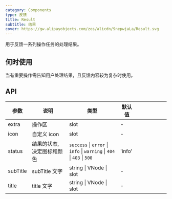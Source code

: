 ```yaml
---
category: Components
type: 反馈
title: Result
subtitle: 结果
cover: https://gw.alipayobjects.com/zos/alicdn/9nepwjaLa/Result.svg
---
```


用于反馈一系列操作任务的处理结果。

## 何时使用

当有重要操作需告知用户处理结果，且反馈内容较为复杂时使用。

## API

| 参数     | 说明                      | 类型                                                                   | 默认值 |     |     |     |     |     |     |
| -------- | ------------------------- | ---------------------------------------------------------------------- | ------ | --- | --- | --- | --- | --- | --- |
| extra    | 操作区                    | slot                                                                   | -      |     |     |     |     |     |     |
| icon     | 自定义 icon               | slot                                                                   | -      |     |     |     |     |     |     |
| status   | 结果的状态,决定图标和颜色 | `success` \| `error` \| `info` \| `warning` \| `404` \| `403` \| `500` | 'info' |
| subTitle | subTitle 文字             | string \| VNode \| slot                                                | -      |     |     |     |     |     |     |
| title    | title 文字                | string \| VNode \| slot                                                | -      |     |     |     |     |     |     |
